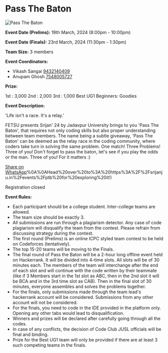 # Pass The Baton

![Pass The Baton](https://srijanju.in/images/events/ptb.jpeg)

**Event Date (Prelims):** 19th March, 2024 (8:00pm - 10:00pm)

**Event Date (Finals):** 23rd March, 2024 (11:30pm - 1:30pm)

**Team Size:** 3 members

**Event Coordinators:**

- Vikash Sangai [9432140409](tel:9432140409)
- Anupam Ghosh [7548005727](tel:7548005727)

**Prize:**

1st : 3,000
2nd : 2,000
3rd : 1,000
Best UG1 Beginners: Goodies

**Event Description:**

'Life isn't a race. It's a relay.'

FETSU presents Srijan' 24 by Jadavpur University brings to you 'Pass The Baton', that requires not only coding skills but also proper understanding between team members. The name being a subtle giveaway, 'Pass The Baton' can be deemed as the relay race in the coding community, where coders take turn in solving the same problem. One match! Three Problems! Three of you! Don't forget to pass the baton, let's see if you play the odds or the man. Three of you! For it matters :)

[Share on WhatsApp](https://wa.me/?text=Check%20out%20this%20event%3A%20Pass%20The%20Baton%0A%0A%20%27Life%20isn%27t%20a%20race.%20It%27s%20a%20relay.%27%2CFETSU%20presents%20Srijan%27%2024%20by%20Jadavpur%20University%20brings%20to%20you%20%27Pass%20The%20Baton%27%2C%20that%20requires%20not%20only%20coding%20skills%20but%20also%20proper%20understanding%20between%20team%20members.%20The%20name%20being%20a%20subtle%20giveaway%2C%20%27Pass%20The%20Baton%27%20can%20be%20deemed%20as%20the%20relay%20race%20in%20the%20coding%20community%2C%20where%20coders%20take%20turn%20in%20solving%20the%20same%20problem.%20%20One%20match!%20Three%20Problems!%20Three%20of%20you!%20Don%27t%20forget%20to%20pass%20the%20baton%2C%20let%27s%20see%20if%20you%20play%20the%20odds%20or%20the%20man.%20Three%20of%20you!%20For%20it%20matters%20%3A)%0A%0AHead%20over%20to%3A%20https%3A%2F%2Fsrijanju.in%2Fevents%2Fptb%20for%20exploring%20it!)

Registration closed

**Event Rules:**

- Each participant should be a college student. Inter-college teams are allowed.
- The team size should be exactly 3.
- All submissions are run through a plagiarism detector. Any case of code plagiarism will disqualify the team from the contest. Please refrain from discussing strategy during the contest.
- The first round (Prelims) is an online ICPC styled team contest to be held on Codeforces (tentatively).
- The top 15-20 teams will be moving to the Finals.
- The final round of Pass the Baton will be a 2-hour long offline event held on Hackerrank. It will be divided into 4-time slots. All slots will be of 30 minutes each. The members of the team will interchange after the end of each slot and will continue with the code written by their teammate (like if 3 Members start in the 1st slot as ABC, then in the 2nd slot it will be BCA and in the 3rd time slot as CAB). Then in the final slot of 30 minutes, everyone assembles and solves the problems together.
- For the finals, only submissions made through the team lead's hackerrank account will be considered. Submissions from any other account will not be considered.
- For the finals, you need to code in the IDE provided in the platform only. Opening any other tabs would lead to disqualification.
- Winners and prizes will be declared after carefully going through all the codes.
- In case of any conflicts, the decision of Code Club JUSL officials will be final and binding.
- Prize for the Best UG1 team will only be provided if there are at least 3 such competing teams in the finals.